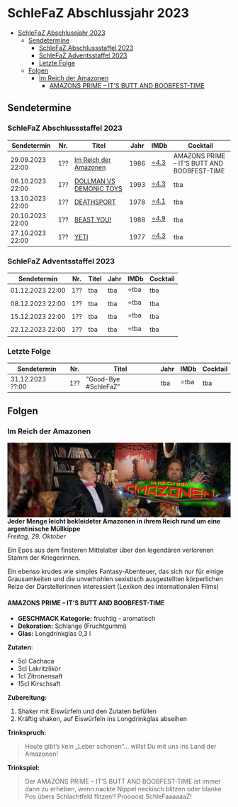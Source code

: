 # SchleFaZ Abschlussjahr 2023
- [SchleFaZ Abschlussjahr 2023](#schlefaz-abschlussjahr-2023)
  - [Sendetermine](#sendetermine)
    - [SchleFaZ Abschlussstaffel 2023](#schlefaz-abschlussstaffel-2023)
    - [SchleFaZ Adventsstaffel 2023](#schlefaz-adventsstaffel-2023)
    - [Letzte Folge](#letzte-folge)
  - [Folgen](#folgen)
    - [Im Reich der Amazonen](#im-reich-der-amazonen)
      - [AMAZONS PRIME – IT’S BUTT AND BOOBFEST-TIME](#amazons-prime--its-butt-and-boobfest-time)
 
## Sendetermine

### SchleFaZ Abschlussstaffel 2023

Sendetermin | Nr. | Titel | Jahr | IMDb | Cocktail
----------- | --- | ----- | ---- | ---- | --------
29.09.2023 22:00 | 1?? | [Im Reich der Amazonen](#Im-Reich-der-Amazonen) | 1986 | [⭐4.3](https://www.imdb.com/title/tt0090627/) | AMAZONS PRIME – IT’S BUTT AND BOOBFEST-TIME
06.10.2023 22:00 | 1?? | [DOLLMAN VS DEMONIC TOYS](#DOLLMAN-VS-DEMONIC-TOYS) | 1993 | [⭐4.3](https://www.imdb.com/title/tt0106743/) | tba
13.10.2023 22:00 | 1?? | [DEATHSPORT](#DEATHSPORT) | 1978 | [⭐4.1](https://www.imdb.com/title/tt0077414/) | tba
20.10.2023 22:00 | 1?? | [BEAST YOU!](#BEAST-YOU) | 1988 | [⭐4.9](https://www.imdb.com/title/tt0096142) | tba
27.10.2023 22:00 | 1?? | [YETI](#YETI) | 1977 | [⭐4.3](https://www.imdb.com/title/tt0076937) | tba

### SchleFaZ Adventsstaffel 2023

Sendetermin | Nr. | Titel | Jahr | IMDb | Cocktail
----------- | --- | ----- | ---- | ---- | --------
01.12.2023 22:00 | 1?? | tba | tba | ⭐tba | tba
08.12.2023 22:00 | 1?? | tba | tba | ⭐tba | tba
15.12.2023 22:00 | 1?? | tba | tba | ⭐tba | tba
22.12.2023 22:00 | 1?? | tba | tba | ⭐tba | tba

### Letzte Folge

Sendetermin | Nr. | Titel | Jahr | IMDb | Cocktail
----------- | --- | ----- | ---- | ---- | --------
31.12.2023 ??:00 | 1?? | "Good-Bye #SchleFaZ" | tba | ⭐tba | tba

## Folgen

### Im Reich der Amazonen
<img align="right" src="images/amazonen.jpg" />

**Jeder Menge leicht bekleideter Amazonen in ihrem Reich rund um eine argentinische Müllkippe**  
_Freitag, 29. Oktober_

Ein Epos aus dem finsteren Mittelalter über den legendären verlorenen Stamm der Kriegerinnen.

Ein ebenso krudes wie simples Fantasy-Abenteuer, 
das sich nur für einige Grausamkeiten und die unverhohlen sexistisch ausgestellten körperlichen Reize der Darstellerinnen interessiert (Lexikon des internationalen Films)

#### AMAZONS PRIME – IT’S BUTT AND BOOBFEST-TIME

- **GESCHMACK Kategorie:** fruchtig - aromatisch 
- **Dekoration:** Schlange (Fruchtgummi)  
- **Glas:** Longdrinkglas 0,3 l  

**Zutaten**: 
- 5cl Cachaca
- 3cl Lakritzlikör
- 1cl Zitronensaft
- 15cl Kirschsaft 

**Zubereitung:** 
1. Shaker mit Eiswürfeln und den Zutaten befüllen
2. Kräftig shaken, auf Eiswürfeln ins Longdrinkglas abseihen

**Trinkspruch:**
>Heute gibt’s kein „Leber schonen“...
willst Du mit uns ins Land der Amazonen!

**Trinkspiel:** 
>Der AMAZONS PRIME – IT’S BUTT AND BOOBFEST-TIME ist immer dann zu erheben, wenn nackte Nippel neckisch blitzen oder blanke Pos übers Schlachtfeld flitzen!! Proooost SchleFaaaaaaZ!